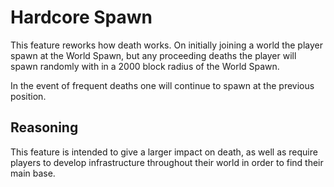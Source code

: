 # Hardcore Spawn

This feature reworks how death works. On initially joining a world the player spawn at the World Spawn, but any proceeding deaths the player will spawn randomly with in a 2000 block radius of the World Spawn. 

In the event of frequent deaths one will continue to spawn at the previous position. 

## Reasoning
This feature is intended to give a larger impact on death, as well as require players to develop infrastructure throughout their world in order to find their main base.
